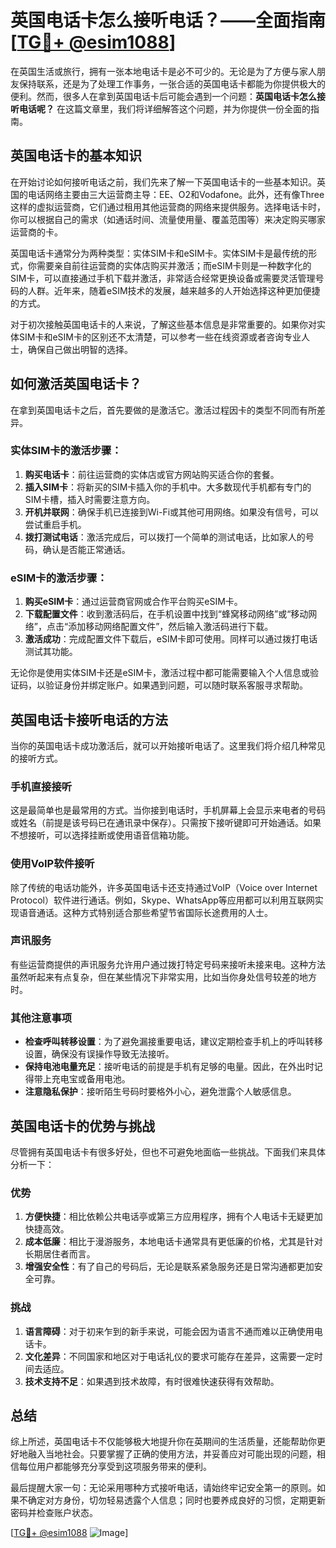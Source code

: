 # 英国电话卡怎么接听电话？——全面指南[[TG💪+ @esim1088](https://t.me/s/esim1088)]

在英国生活或旅行，拥有一张本地电话卡是必不可少的。无论是为了方便与家人朋友保持联系，还是为了处理工作事务，一张合适的英国电话卡都能为你提供极大的便利。然而，很多人在拿到英国电话卡后可能会遇到一个问题：**英国电话卡怎么接听电话呢？** 在这篇文章里，我们将详细解答这个问题，并为你提供一份全面的指南。

## 英国电话卡的基本知识

在开始讨论如何接听电话之前，我们先来了解一下英国电话卡的一些基本知识。英国的电话网络主要由三大运营商主导：EE、O2和Vodafone。此外，还有像Three这样的虚拟运营商，它们通过租用其他运营商的网络来提供服务。选择电话卡时，你可以根据自己的需求（如通话时间、流量使用量、覆盖范围等）来决定购买哪家运营商的卡。

英国电话卡通常分为两种类型：实体SIM卡和eSIM卡。实体SIM卡是最传统的形式，你需要亲自前往运营商的实体店购买并激活；而eSIM卡则是一种数字化的SIM卡，可以直接通过手机下载并激活，非常适合经常更换设备或需要灵活管理号码的人群。近年来，随着eSIM技术的发展，越来越多的人开始选择这种更加便捷的方式。

对于初次接触英国电话卡的人来说，了解这些基本信息是非常重要的。如果你对实体SIM卡和eSIM卡的区别还不太清楚，可以参考一些在线资源或者咨询专业人士，确保自己做出明智的选择。

## 如何激活英国电话卡？

在拿到英国电话卡之后，首先要做的是激活它。激活过程因卡的类型不同而有所差异。

### 实体SIM卡的激活步骤：

1. **购买电话卡**：前往运营商的实体店或官方网站购买适合你的套餐。
2. **插入SIM卡**：将新买的SIM卡插入你的手机中。大多数现代手机都有专门的SIM卡槽，插入时需要注意方向。
3. **开机并联网**：确保手机已连接到Wi-Fi或其他可用网络。如果没有信号，可以尝试重启手机。
4. **拨打测试电话**：激活完成后，可以拨打一个简单的测试电话，比如家人的号码，确认是否能正常通话。

### eSIM卡的激活步骤：

1. **购买eSIM卡**：通过运营商官网或合作平台购买eSIM卡。
2. **下载配置文件**：收到激活码后，在手机设置中找到“蜂窝移动网络”或“移动网络”，点击“添加移动网络配置文件”，然后输入激活码进行下载。
3. **激活成功**：完成配置文件下载后，eSIM卡即可使用。同样可以通过拨打电话测试其功能。

无论你是使用实体SIM卡还是eSIM卡，激活过程中都可能需要输入个人信息或验证码，以验证身份并绑定账户。如果遇到问题，可以随时联系客服寻求帮助。

## 英国电话卡接听电话的方法

当你的英国电话卡成功激活后，就可以开始接听电话了。这里我们将介绍几种常见的接听方式。

### 手机直接接听

这是最简单也是最常用的方式。当你接到电话时，手机屏幕上会显示来电者的号码或姓名（前提是该号码已在通讯录中保存）。只需按下接听键即可开始通话。如果不想接听，可以选择挂断或使用语音信箱功能。

### 使用VoIP软件接听

除了传统的电话功能外，许多英国电话卡还支持通过VoIP（Voice over Internet Protocol）软件进行通话。例如，Skype、WhatsApp等应用都可以利用互联网实现语音通话。这种方式特别适合那些希望节省国际长途费用的人士。

### 声讯服务

有些运营商提供的声讯服务允许用户通过拨打特定号码来接听未接来电。这种方法虽然听起来有点复杂，但在某些情况下非常实用，比如当你身处信号较差的地方时。

### 其他注意事项

- **检查呼叫转移设置**：为了避免漏接重要电话，建议定期检查手机上的呼叫转移设置，确保没有误操作导致无法接听。
- **保持电池电量充足**：接听电话的前提是手机有足够的电量。因此，在外出时记得带上充电宝或备用电池。
- **注意隐私保护**：接听陌生号码时要格外小心，避免泄露个人敏感信息。

## 英国电话卡的优势与挑战

尽管拥有英国电话卡有很多好处，但也不可避免地面临一些挑战。下面我们来具体分析一下：

### 优势

1. **方便快捷**：相比依赖公共电话亭或第三方应用程序，拥有个人电话卡无疑更加快捷高效。
2. **成本低廉**：相比于漫游服务，本地电话卡通常具有更低廉的价格，尤其是针对长期居住者而言。
3. **增强安全性**：有了自己的号码后，无论是联系紧急服务还是日常沟通都更加安全可靠。

### 挑战

1. **语言障碍**：对于初来乍到的新手来说，可能会因为语言不通而难以正确使用电话卡。
2. **文化差异**：不同国家和地区对于电话礼仪的要求可能存在差异，这需要一定时间去适应。
3. **技术支持不足**：如果遇到技术故障，有时很难快速获得有效帮助。

## 总结

综上所述，英国电话卡不仅能够极大地提升你在英期间的生活质量，还能帮助你更好地融入当地社会。只要掌握了正确的使用方法，并妥善应对可能出现的问题，相信每位用户都能够充分享受到这项服务带来的便利。

最后提醒大家一句：无论采用哪种方式接听电话，请始终牢记安全第一的原则。如果不确定对方身份，切勿轻易透露个人信息；同时也要养成良好的习惯，定期更新密码并检查账户状态。

[[TG💪+ @esim1088](https://t.me/s/esim1088) ![Image](https://i.postimg.cc/4NQfJmqS/Snipaste-2025-05-13-00-14-12.png)]